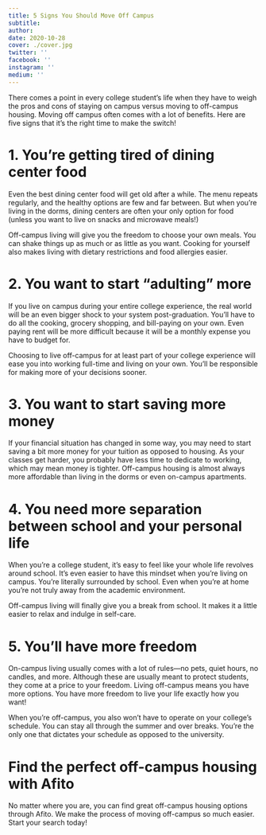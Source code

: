 ```yaml
---
title: 5 Signs You Should Move Off Campus
subtitle:
author:
date: 2020-10-28
cover: ./cover.jpg
twitter: ''
facebook: ''
instagram: ''
medium: ''
---
```


There comes a point in every college student’s life when they have to weigh the pros and cons of staying on campus versus moving to off-campus housing. Moving off campus often comes with a lot of benefits. Here are five signs that it’s the right time to make the switch!

# 1. You’re getting tired of dining center food

Even the best dining center food will get old after a while. The menu repeats regularly, and the healthy options are few and far between. But when you’re living in the dorms, dining centers are often your only option for food (unless you want to live on snacks and microwave meals!)

Off-campus living will give you the freedom to choose your own meals. You can shake things up as much or as little as you want. Cooking for yourself also makes living with dietary restrictions and food allergies easier.

# 2. You want to start “adulting” more

If you live on campus during your entire college experience, the real world will be an even bigger shock to your system post-graduation. You’ll have to do all the cooking, grocery shopping, and bill-paying on your own. Even paying rent will be more difficult because it will be a monthly expense you have to budget for.

Choosing to live off-campus for at least part of your college experience will ease you into working full-time and living on your own. You’ll be responsible for making more of your decisions sooner.

# 3. You want to start saving more money

If your financial situation has changed in some way, you may need to start saving a bit more money for your tuition as opposed to housing. As your classes get harder, you probably have less time to dedicate to working, which may mean money is tighter. Off-campus housing is almost always more affordable than living in the dorms or even on-campus apartments.

# 4. You need more separation between school and your personal life

When you’re a college student, it’s easy to feel like your whole life revolves around school. It’s even easier to have this mindset when you’re living on campus. You’re literally surrounded by school. Even when you’re at home you’re not truly away from the academic environment.

Off-campus living will finally give you a break from school. It makes it a little easier to relax and indulge in self-care.

# 5. You’ll have more freedom

On-campus living usually comes with a lot of rules—no pets, quiet hours, no candles, and more. Although these are usually meant to protect students, they come at a price to your freedom. Living off-campus means you have more options. You have more freedom to live your life exactly how you want!

When you’re off-campus, you also won’t have to operate on your college’s schedule. You can stay all through the summer and over breaks. You’re the only one that dictates your schedule as opposed to the university.

# Find the perfect off-campus housing with Afito

No matter where you are, you can find great off-campus housing options through Afito. We make the process of moving off-campus so much easier. Start your search today!
